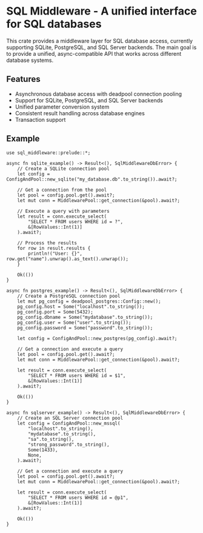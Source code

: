 # SQL Middleware - A unified interface for SQL databases

This crate provides a middleware layer for SQL database access,
currently supporting SQLite, PostgreSQL, and SQL Server backends. The main goal is to
provide a unified, async-compatible API that works across different database systems.

## Features

- Asynchronous database access with deadpool connection pooling
- Support for SQLite, PostgreSQL, and SQL Server backends
- Unified parameter conversion system
- Consistent result handling across database engines
- Transaction support

## Example

```rust,no_run
use sql_middleware::prelude::*;

async fn sqlite_example() -> Result<(), SqlMiddlewareDbError> {
    // Create a SQLite connection pool
    let config = ConfigAndPool::new_sqlite("my_database.db".to_string()).await?;
    
    // Get a connection from the pool
    let pool = config.pool.get().await?;
    let mut conn = MiddlewarePool::get_connection(&pool).await?;
    
    // Execute a query with parameters
    let result = conn.execute_select(
        "SELECT * FROM users WHERE id = ?",
        &[RowValues::Int(1)]
    ).await?;
    
    // Process the results
    for row in result.results {
        println!("User: {}", row.get("name").unwrap().as_text().unwrap());
    }
    
    Ok(())
}

async fn postgres_example() -> Result<(), SqlMiddlewareDbError> {
    // Create a PostgreSQL connection pool
    let mut pg_config = deadpool_postgres::Config::new();
    pg_config.host = Some("localhost".to_string());
    pg_config.port = Some(5432);
    pg_config.dbname = Some("mydatabase".to_string());
    pg_config.user = Some("user".to_string());
    pg_config.password = Some("password".to_string());
    
    let config = ConfigAndPool::new_postgres(pg_config).await?;
    
    // Get a connection and execute a query
    let pool = config.pool.get().await?;
    let mut conn = MiddlewarePool::get_connection(&pool).await?;
    
    let result = conn.execute_select(
        "SELECT * FROM users WHERE id = $1",
        &[RowValues::Int(1)]
    ).await?;
    
    Ok(())
}

async fn sqlserver_example() -> Result<(), SqlMiddlewareDbError> {
    // Create an SQL Server connection pool
    let config = ConfigAndPool::new_mssql(
        "localhost".to_string(),
        "mydatabase".to_string(),
        "sa".to_string(),
        "strong_password".to_string(),
        Some(1433),
        None,
    ).await?;
    
    // Get a connection and execute a query
    let pool = config.pool.get().await?;
    let mut conn = MiddlewarePool::get_connection(&pool).await?;
    
    let result = conn.execute_select(
        "SELECT * FROM users WHERE id = @p1",
        &[RowValues::Int(1)]
    ).await?;
    
    Ok(())
}
```